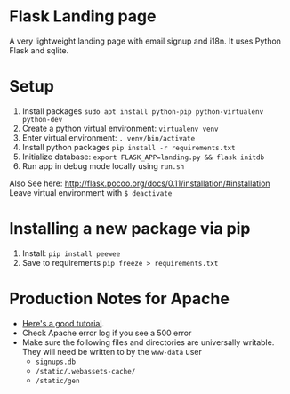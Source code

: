 # Flask Landing page
A very lightweight landing page with email signup and i18n. It uses Python Flask and sqlite.


# Setup
1. Install packages `sudo apt install python-pip python-virtualenv python-dev`
2. Create a python virtual environment: `virtualenv venv`
3. Enter virtual environment: `. venv/bin/activate`
3. Install python packages `pip install -r requirements.txt`
4. Initialize database: `export FLASK_APP=landing.py && flask initdb`
5. Run app in debug mode locally using `run.sh`

Also See here: http://flask.pocoo.org/docs/0.11/installation/#installation
Leave virtual environment with `$ deactivate`

# Installing a new package via pip
1. Install: `pip install peewee`
2. Save to requirements `pip freeze > requirements.txt`

# Production Notes for Apache
* [Here's a good tutorial](https://www.digitalocean.com/community/tutorials/how-to-deploy-a-flask-application-on-an-ubuntu-vps).
* Check Apache error log if you see a 500 error
* Make sure the following files and directories are universally writable. They will need be written to by the `www-data` user
   * `signups.db`
   * `/static/.webassets-cache/`
   * `/static/gen`
